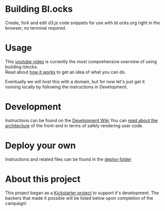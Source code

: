 # Building Bl.ocks
Create, fork and edit d3.js code snippets for use with bl.ocks.org right in the browser, no terminal required.

# Usage
This [youtube video](https://www.youtube.com/watch?v=EtHVdHX5uGc) is currently the most comprehensive overview of using building-blocks.  
Read about [how it works](https://github.com/enjalot/building-blocks/wiki/How-it-works) to get an idea of what you can do.  

Eventually we will host this with a domain, but for now let's just get it running locally by following the instructions in Development.

# Development
Instructions can be found on the [Development Wiki](https://github.com/enjalot/building-blocks/wiki/Development#development)
You can [read about the architecture](https://medium.com/@enjalot/architecting-a-sandbox-97b211937911) of the front-end in terms of safely rendering user code.

# Deploy your own
Instructions and related files can be found in the [deploy folder](https://github.com/enjalot/building-blocks/tree/master/deploy)

# About this project
This project began as a [Kickstarter project](https://www.kickstarter.com/projects/1058500513/building-blocks-0) to support it's development. The backers that made it possible will be listed below upon completion of the campaign!
